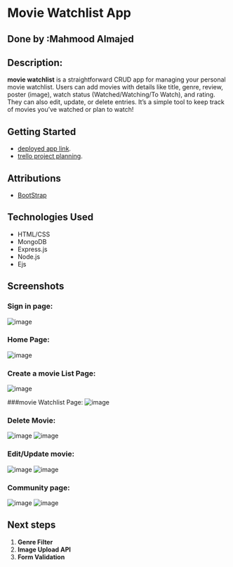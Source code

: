 # Movie Watchlist App

## Done by :Mahmood Almajed

## Description: 



**movie watchlist**   is a straightforward CRUD app for managing your personal movie watchlist. Users can add movies with details like title, genre, review, poster (image), watch status (Watched/Watching/To Watch), and rating. They can also edit, update, or delete entries. It’s a simple tool to keep track of movies you’ve watched or plan to watch!

## Getting Started

 - [deployed app link](https://movie-watchlist-app-2d52221d0d98.herokuapp.com/).
 - [trello project planning](https://trello.com/b/uw7YLjUF/movie-watchlist).

## Attributions

- [BootStrap](https://getbootstrap.com/)
  

## Technologies Used
- HTML/CSS
- MongoDB
- Express.js
- Node.js
- Ejs


## Screenshots

### Sign in page:
![image](https://github.com/user-attachments/assets/fb017d3a-e1ef-48e0-bc1a-6030fcf4fc80)


 ### Home Page:
![image](https://github.com/user-attachments/assets/83144431-59fa-4149-bafe-c4ddbee9678b)

 ### Create a movie List Page:
 ![image](https://github.com/user-attachments/assets/2473d850-4867-4a41-a3e9-ac0cbbdfa58d)

###movie Watchlist Page:
![image](https://github.com/user-attachments/assets/f1a18bf8-050a-4075-b4f5-7c4bbb7c2a5b)


### Delete Movie:
![image](https://github.com/user-attachments/assets/1e29a7f0-a849-4762-bc74-72aa8e99240e)
![image](https://github.com/user-attachments/assets/e695881b-4ea3-48b2-a996-2b4fdb2c2949)



### Edit/Update movie:
![image](https://github.com/user-attachments/assets/d199b46b-bca0-4622-9a4d-33a69ab35b24)
![image](https://github.com/user-attachments/assets/e2a1373a-b3b0-4ea5-b7c4-4449e0ba93fd)

### Community page:
![image](https://github.com/user-attachments/assets/68205de1-4a99-4660-92b6-df5f749f1b0f)
![image](https://github.com/user-attachments/assets/a8119bb4-f145-4bf5-af94-14f07ac41bba)





## Next steps

1. **Genre Filter**  
2. **Image Upload API**  
3. **Form Validation**
